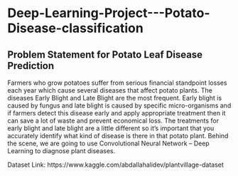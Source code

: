 # Deep-Learning-Project---Potato-Disease-classification

<h2>Problem Statement for Potato Leaf Disease Prediction</h2>

<p>Farmers who grow potatoes suffer from serious financial standpoint losses each year which cause several diseases that affect potato plants. The diseases Early Blight and Late Blight are the most frequent. Early blight is caused by fungus and late blight is caused by specific micro-organisms and if farmers detect this disease early and apply appropriate treatment then it can save a lot of waste and prevent economical loss. The treatments for early blight and late blight are a little different so it’s important that you accurately identify what kind of disease is there in that potato plant. Behind the scene, we are going to use Convolutional Neural Network – Deep Learning to diagnose plant diseases.</p>

<p>Dataset Link: https://www.kaggle.com/abdallahalidev/plantvillage-dataset</p>
